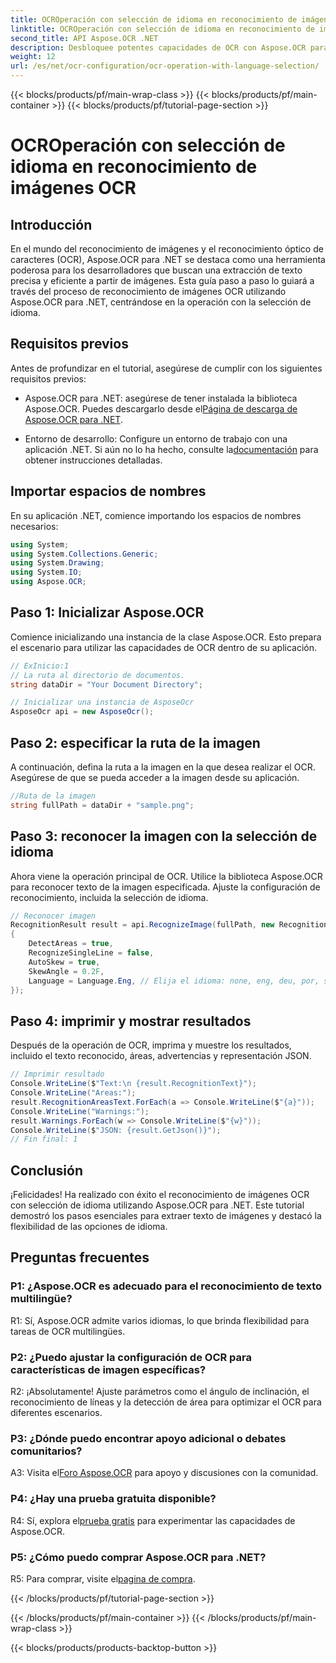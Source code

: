```yaml
---
title: OCROperación con selección de idioma en reconocimiento de imágenes OCR
linktitle: OCROperación con selección de idioma en reconocimiento de imágenes OCR
second_title: API Aspose.OCR .NET
description: Desbloquee potentes capacidades de OCR con Aspose.OCR para .NET. Extraiga texto de imágenes sin problemas.
weight: 12
url: /es/net/ocr-configuration/ocr-operation-with-language-selection/
---
```


{{< blocks/products/pf/main-wrap-class >}}
{{< blocks/products/pf/main-container >}}
{{< blocks/products/pf/tutorial-page-section >}}

# OCROperación con selección de idioma en reconocimiento de imágenes OCR

## Introducción

En el mundo del reconocimiento de imágenes y el reconocimiento óptico de caracteres (OCR), Aspose.OCR para .NET se destaca como una herramienta poderosa para los desarrolladores que buscan una extracción de texto precisa y eficiente a partir de imágenes. Esta guía paso a paso lo guiará a través del proceso de reconocimiento de imágenes OCR utilizando Aspose.OCR para .NET, centrándose en la operación con la selección de idioma.

## Requisitos previos

Antes de profundizar en el tutorial, asegúrese de cumplir con los siguientes requisitos previos:

-  Aspose.OCR para .NET: asegúrese de tener instalada la biblioteca Aspose.OCR. Puedes descargarlo desde el[Página de descarga de Aspose.OCR para .NET](https://releases.aspose.com/ocr/net/).

- Entorno de desarrollo: Configure un entorno de trabajo con una aplicación .NET. Si aún no lo ha hecho, consulte la[documentación](https://reference.aspose.com/ocr/net/) para obtener instrucciones detalladas.

## Importar espacios de nombres

En su aplicación .NET, comience importando los espacios de nombres necesarios:

```csharp
using System;
using System.Collections.Generic;
using System.Drawing;
using System.IO;
using Aspose.OCR;
```

## Paso 1: Inicializar Aspose.OCR

Comience inicializando una instancia de la clase Aspose.OCR. Esto prepara el escenario para utilizar las capacidades de OCR dentro de su aplicación.

```csharp
// ExInicio:1
// La ruta al directorio de documentos.
string dataDir = "Your Document Directory";

// Inicializar una instancia de AsposeOcr
AsposeOcr api = new AsposeOcr();
```

## Paso 2: especificar la ruta de la imagen

A continuación, defina la ruta a la imagen en la que desea realizar el OCR. Asegúrese de que se pueda acceder a la imagen desde su aplicación.

```csharp
//Ruta de la imagen
string fullPath = dataDir + "sample.png";
```

## Paso 3: reconocer la imagen con la selección de idioma

Ahora viene la operación principal de OCR. Utilice la biblioteca Aspose.OCR para reconocer texto de la imagen especificada. Ajuste la configuración de reconocimiento, incluida la selección de idioma.

```csharp
// Reconocer imagen
RecognitionResult result = api.RecognizeImage(fullPath, new RecognitionSettings
{
    DetectAreas = true,
    RecognizeSingleLine = false,
    AutoSkew = true,
    SkewAngle = 0.2F,
    Language = Language.Eng, // Elija el idioma: none, eng, deu, por, spa, fra, ita, cze, dan, dum, est, fin, lav, lit, nor, pol, rum, srp_hrv, slk, slv, swe, chi.
});
```

## Paso 4: imprimir y mostrar resultados

Después de la operación de OCR, imprima y muestre los resultados, incluido el texto reconocido, áreas, advertencias y representación JSON.

```csharp
// Imprimir resultado
Console.WriteLine($"Text:\n {result.RecognitionText}");
Console.WriteLine("Areas:");
result.RecognitionAreasText.ForEach(a => Console.WriteLine($"{a}"));
Console.WriteLine("Warnings:");
result.Warnings.ForEach(w => Console.WriteLine($"{w}"));
Console.WriteLine($"JSON: {result.GetJson()}");
// Fin final: 1
```

## Conclusión

¡Felicidades! Ha realizado con éxito el reconocimiento de imágenes OCR con selección de idioma utilizando Aspose.OCR para .NET. Este tutorial demostró los pasos esenciales para extraer texto de imágenes y destacó la flexibilidad de las opciones de idioma.

## Preguntas frecuentes

### P1: ¿Aspose.OCR es adecuado para el reconocimiento de texto multilingüe?

R1: Sí, Aspose.OCR admite varios idiomas, lo que brinda flexibilidad para tareas de OCR multilingües.

### P2: ¿Puedo ajustar la configuración de OCR para características de imagen específicas?

R2: ¡Absolutamente! Ajuste parámetros como el ángulo de inclinación, el reconocimiento de líneas y la detección de área para optimizar el OCR para diferentes escenarios.

### P3: ¿Dónde puedo encontrar apoyo adicional o debates comunitarios?

 A3: Visita el[Foro Aspose.OCR](https://forum.aspose.com/c/ocr/16) para apoyo y discusiones con la comunidad.

### P4: ¿Hay una prueba gratuita disponible?

 R4: Sí, explora el[prueba gratis](https://releases.aspose.com/) para experimentar las capacidades de Aspose.OCR.

### P5: ¿Cómo puedo comprar Aspose.OCR para .NET?

 R5: Para comprar, visite el[pagina de compra](https://purchase.aspose.com/buy).

{{< /blocks/products/pf/tutorial-page-section >}}

{{< /blocks/products/pf/main-container >}}
{{< /blocks/products/pf/main-wrap-class >}}

{{< blocks/products/products-backtop-button >}}
